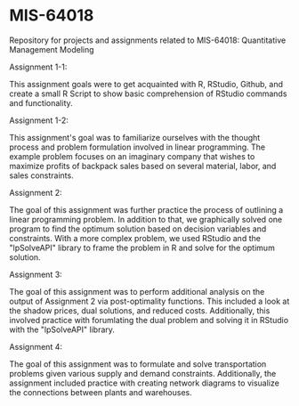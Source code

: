 # MIS-64018
Repository for projects and assignments related to MIS-64018: Quantitative Management Modeling

Assignment 1-1:

This assignment goals were to get acquainted with R, RStudio, Github, and create a small R Script to show basic comprehension of RStudio commands and functionality.

Assignment 1-2:

This assignment's goal was to familiarize ourselves with the thought process and problem formulation involved in linear programming. The example problem focuses on an imaginary company that wishes to maximize profits of backpack sales based on several material, labor, and sales constraints.

Assignment 2:

The goal of this assignment was further practice the process of outlining a linear programming problem. In addition to that, we graphically solved one program to find the optimum solution based on decision variables and constraints. With a more complex problem, we used RStudio and the "lpSolveAPI" library to frame the problem in R and solve for the optimum solution.

Assignment 3:

The goal of this assignment was to perform additional analysis on the output of Assignment 2 via post-optimality functions. This included a look at the shadow prices, dual solutions, and reduced costs. Additionally, this involved practice with forumlating the dual problem and solving it in RStudio with the "lpSolveAPI" library.

Assignment 4:

The goal of this assignment was to formulate and solve transportation problems given various supply and demand constraints. Additionally, the assignment included practice with creating network diagrams to visualize the connections between plants and warehouses.
